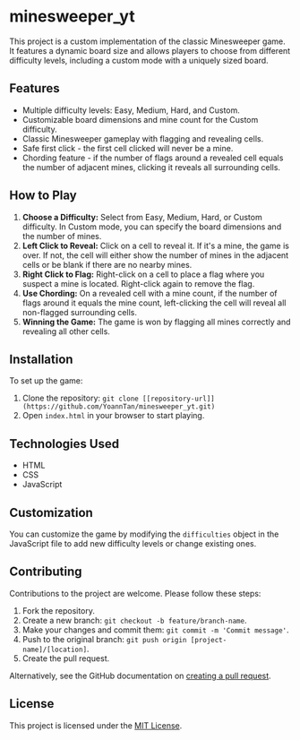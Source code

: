 # minesweeper_yt

This project is a custom implementation of the classic Minesweeper game. It features a dynamic board size and allows players to choose from different difficulty levels, including a custom mode with a uniquely sized board.

## Features

- Multiple difficulty levels: Easy, Medium, Hard, and Custom.
- Customizable board dimensions and mine count for the Custom difficulty.
- Classic Minesweeper gameplay with flagging and revealing cells.
- Safe first click - the first cell clicked will never be a mine.
- Chording feature - if the number of flags around a revealed cell equals the number of adjacent mines, clicking it reveals all surrounding cells.

## How to Play

1. **Choose a Difficulty:** Select from Easy, Medium, Hard, or Custom difficulty. In Custom mode, you can specify the board dimensions and the number of mines.
2. **Left Click to Reveal:** Click on a cell to reveal it. If it's a mine, the game is over. If not, the cell will either show the number of mines in the adjacent cells or be blank if there are no nearby mines.
3. **Right Click to Flag:** Right-click on a cell to place a flag where you suspect a mine is located. Right-click again to remove the flag.
4. **Use Chording:** On a revealed cell with a mine count, if the number of flags around it equals the mine count, left-clicking the cell will reveal all non-flagged surrounding cells.
5. **Winning the Game:** The game is won by flagging all mines correctly and revealing all other cells.

## Installation

To set up the game:

1. Clone the repository: `git clone [[repository-url]](https://github.com/YoannTan/minesweeper_yt.git)`
2. Open `index.html` in your browser to start playing.

## Technologies Used

- HTML
- CSS
- JavaScript

## Customization

You can customize the game by modifying the `difficulties` object in the JavaScript file to add new difficulty levels or change existing ones.

## Contributing

Contributions to the project are welcome. Please follow these steps:

1. Fork the repository.
2. Create a new branch: `git checkout -b feature/branch-name`.
3. Make your changes and commit them: `git commit -m 'Commit message'`.
4. Push to the original branch: `git push origin [project-name]/[location]`.
5. Create the pull request.

Alternatively, see the GitHub documentation on [creating a pull request](https://help.github.com/articles/creating-a-pull-request/).

## License

This project is licensed under the [MIT License](LICENSE.md).
